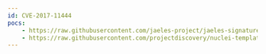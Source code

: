 ```yaml
---
id: CVE-2017-11444
pocs:
    - https://raw.githubusercontent.com/jaeles-project/jaeles-signatures/master/cves/subrion-cms-sqli-cve-2017-11444.yaml
    - https://raw.githubusercontent.com/projectdiscovery/nuclei-templates/master/cves/CVE-2017-11444.yaml
---
```


